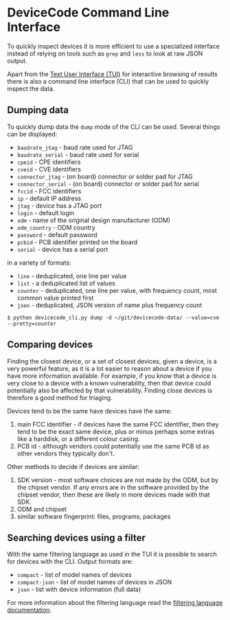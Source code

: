 # DeviceCode Command Line Interface

To quickly inspect devices it is more efficient to use a specialized interface
instead of relying on tools such as `grep` and `less` to look at raw JSON
output.

Apart from the [Text User Interface (TUI)](tui.md) for interactive browsing of
results there is also a command line interface (CLI) that can be used to
quickly inspect the data.

## Dumping data

To quickly dump data the `dump` mode of the CLI can be used. Several things can
be displayed:

* `baudrate_jtag` - baud rate used for JTAG
* `baudrate_serial` - baud rate used for serial
* `cpeid` - CPE identifiers
* `cveid` - CVE identifiers
* `connector_jtag` - (on board) connector or solder pad for JTAG
* `connector_serial` - (on board) connector or solder pad for serial
* `fccid` - FCC identifiers
* `ip` - default IP address
* `jtag` - device has a JTAG port
* `login` - default login
* `odm` - name of the original design manufacturer (ODM)
* `odm_country` - ODM country
* `password` - default password
* `pcbid` - PCB identifier printed on the board
* `serial` - device has a serial port

in a variety of formats:

* `line` - deduplicated, one line per value
* `list` - a deduplicated list of values
* `counter` - deduplicated, one line per value, with frequency count, most
  common value printed first
* `json` - deduplicated, JSON version of name plus frequency count

```
$ python devicecode_cli.py dump -d ~/git/devicecode-data/ --value=cve --pretty=counter
```

## Comparing devices

Finding the closest device, or a set of closest devices, given a device, is a
very powerful feature, as it is a lot easier to reason about a device if you
have more information available. For example, if you know that a device is very
close to a device with a known vulnerability, then that device could
potentially also be affected by that vulnerability. Finding close devices is
therefore a good method for triaging.

Devices tend to be the same have devices have the same:

1. main FCC identifier - if devices have the same FCC identifier, then they
   tend to be the exact same device, plus or minus perhaps some extras like a
   harddisk, or a different colour casing.
2. PCB id - although vendors could potentially use the same PCB id as other
   vendors they typically don't.

Other methods to decide if devices are similar:

1. SDK version - most software choices are not made by the ODM, but by the
   chipset vendor. If any errors are in the software provided by the chipset
   vendor, then these are likely in more devices made with that SDK.
2. ODM and chipset
3. similar software fingerprint: files, programs, packages

## Searching devices using a filter

With the same filtering language as used in the TUI it is possible to search
for devices with the CLI. Output formats are:

* `compact` - list of model names of devices
* `compact-json` - list of model names of devices in JSON
* `json` - list with device information (full data)

For more information about the filtering language read the
[filtering language documentation](filter.md).
